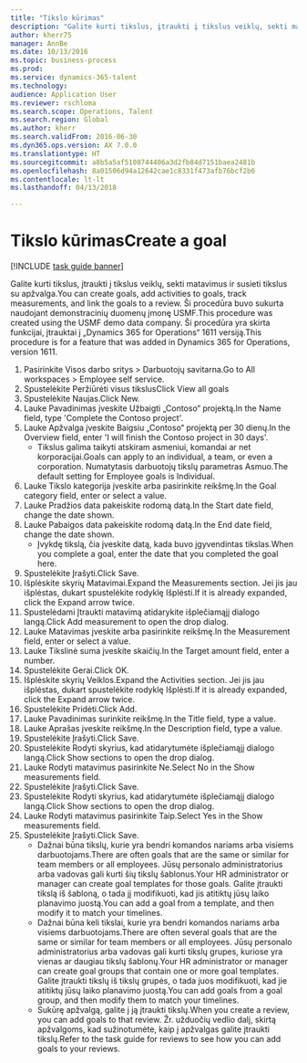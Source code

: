 ```yaml
--- 
title: "Tikslo kūrimas"
description: "Galite kurti tikslus, įtraukti į tikslus veiklų, sekti matavimus ir susieti tikslus su apžvalga."
author: kherr75
manager: AnnBe
ms.date: 10/13/2016
ms.topic: business-process
ms.prod: 
ms.service: dynamics-365-talent
ms.technology: 
audience: Application User
ms.reviewer: rschloma
ms.search.scope: Operations, Talent
ms.search.region: Global
ms.author: kherr
ms.search.validFrom: 2016-06-30
ms.dyn365.ops.version: AX 7.0.0
ms.translationtype: HT
ms.sourcegitcommit: a8b5a5af5108744406a3d2fb84d7151baea2481b
ms.openlocfilehash: 8a01506d94a12642cae1c8331f473afb76bcf2b6
ms.contentlocale: lt-lt
ms.lasthandoff: 04/13/2018

---
```

# <a name="create-a-goal"></a><span data-ttu-id="098e1-103">Tikslo kūrimas</span><span class="sxs-lookup"><span data-stu-id="098e1-103">Create a goal</span></span>

[!INCLUDE [task guide banner](../../includes/task-guide-banner.md)]

<span data-ttu-id="098e1-104">Galite kurti tikslus, įtraukti į tikslus veiklų, sekti matavimus ir susieti tikslus su apžvalga.</span><span class="sxs-lookup"><span data-stu-id="098e1-104">You can create goals, add activities to goals, track measurements, and link the goals to a review.</span></span> <span data-ttu-id="098e1-105">Ši procedūra buvo sukurta naudojant demonstracinių duomenų įmonę USMF.</span><span class="sxs-lookup"><span data-stu-id="098e1-105">This procedure was created using the USMF demo data company.</span></span> <span data-ttu-id="098e1-106">Ši procedūra yra skirta funkcijai, įtrauktai į „Dynamics 365 for Operations“ 1611 versiją.</span><span class="sxs-lookup"><span data-stu-id="098e1-106">This procedure is for a feature that was added in Dynamics 365 for Operations, version 1611.</span></span>

1. <span data-ttu-id="098e1-107">Pasirinkite Visos darbo sritys > Darbuotojų savitarna.</span><span class="sxs-lookup"><span data-stu-id="098e1-107">Go to All workspaces > Employee self service.</span></span>
2. <span data-ttu-id="098e1-108">Spustelėkite Peržiūrėti visus tikslus</span><span class="sxs-lookup"><span data-stu-id="098e1-108">Click View all goals</span></span>
3. <span data-ttu-id="098e1-109">Spustelėkite Naujas.</span><span class="sxs-lookup"><span data-stu-id="098e1-109">Click New.</span></span>
4. <span data-ttu-id="098e1-110">Lauke Pavadinimas įveskite Užbaigti „Contoso“ projektą.</span><span class="sxs-lookup"><span data-stu-id="098e1-110">In the Name field, type 'Complete the Contoso project'.</span></span>
5. <span data-ttu-id="098e1-111">Lauke Apžvalga įveskite Baigsiu „Contoso“ projektą per 30 dienų.</span><span class="sxs-lookup"><span data-stu-id="098e1-111">In the Overview field, enter 'I will finish the Contoso project in 30 days'.</span></span>
    * <span data-ttu-id="098e1-112">Tikslus galima taikyti atskiram asmeniui, komandai ar net korporacijai.</span><span class="sxs-lookup"><span data-stu-id="098e1-112">Goals can apply to an individual, a team, or even a corporation.</span></span> <span data-ttu-id="098e1-113">Numatytasis darbuotojų tikslų parametras Asmuo.</span><span class="sxs-lookup"><span data-stu-id="098e1-113">The default setting for Employee goals is Individual.</span></span>  
6. <span data-ttu-id="098e1-114">Lauke Tikslo kategorija įveskite arba pasirinkite reikšmę.</span><span class="sxs-lookup"><span data-stu-id="098e1-114">In the Goal category field, enter or select a value.</span></span>
7. <span data-ttu-id="098e1-115">Lauke Pradžios data pakeiskite rodomą datą.</span><span class="sxs-lookup"><span data-stu-id="098e1-115">In the Start date field, change the date shown.</span></span>
8. <span data-ttu-id="098e1-116">Lauke Pabaigos data pakeiskite rodomą datą.</span><span class="sxs-lookup"><span data-stu-id="098e1-116">In the End date field, change the date shown.</span></span>
    * <span data-ttu-id="098e1-117">Įvykdę tikslą, čia įveskite datą, kada buvo įgyvendintas tikslas.</span><span class="sxs-lookup"><span data-stu-id="098e1-117">When you complete a goal, enter the date that you completed the goal here.</span></span>  
9. <span data-ttu-id="098e1-118">Spustelėkite Įrašyti.</span><span class="sxs-lookup"><span data-stu-id="098e1-118">Click Save.</span></span>
10. <span data-ttu-id="098e1-119">Išplėskite skyrių Matavimai.</span><span class="sxs-lookup"><span data-stu-id="098e1-119">Expand the Measurements section.</span></span> <span data-ttu-id="098e1-120">Jei jis jau išplėstas, dukart spustelėkite rodyklę Išplėsti.</span><span class="sxs-lookup"><span data-stu-id="098e1-120">If it is already expanded, click the Expand arrow twice.</span></span>
11. <span data-ttu-id="098e1-121">Spustelėdami Įtraukti matavimą atidarykite išplečiamąjį dialogo langą.</span><span class="sxs-lookup"><span data-stu-id="098e1-121">Click Add measurement to open the drop dialog.</span></span>
12. <span data-ttu-id="098e1-122">Lauke Matavimas įveskite arba pasirinkite reikšmę.</span><span class="sxs-lookup"><span data-stu-id="098e1-122">In the Measurement field, enter or select a value.</span></span>
13. <span data-ttu-id="098e1-123">Lauke Tikslinė suma įveskite skaičių.</span><span class="sxs-lookup"><span data-stu-id="098e1-123">In the Target amount field, enter a number.</span></span>
14. <span data-ttu-id="098e1-124">Spustelėkite Gerai.</span><span class="sxs-lookup"><span data-stu-id="098e1-124">Click OK.</span></span>
15. <span data-ttu-id="098e1-125">Išplėskite skyrių Veiklos.</span><span class="sxs-lookup"><span data-stu-id="098e1-125">Expand the Activities section.</span></span> <span data-ttu-id="098e1-126">Jei jis jau išplėstas, dukart spustelėkite rodyklę Išplėsti.</span><span class="sxs-lookup"><span data-stu-id="098e1-126">If it is already expanded, click the Expand arrow twice.</span></span>
16. <span data-ttu-id="098e1-127">Spustelėkite Pridėti.</span><span class="sxs-lookup"><span data-stu-id="098e1-127">Click Add.</span></span>
17. <span data-ttu-id="098e1-128">Lauke Pavadinimas surinkite reikšmę.</span><span class="sxs-lookup"><span data-stu-id="098e1-128">In the Title field, type a value.</span></span>
18. <span data-ttu-id="098e1-129">Lauke Aprašas įveskite reikšmę.</span><span class="sxs-lookup"><span data-stu-id="098e1-129">In the Description field, type a value.</span></span>
19. <span data-ttu-id="098e1-130">Spustelėkite Įrašyti.</span><span class="sxs-lookup"><span data-stu-id="098e1-130">Click Save.</span></span>
20. <span data-ttu-id="098e1-131">Spustelėkite Rodyti skyrius, kad atidarytumėte išplečiamąjį dialogo langą.</span><span class="sxs-lookup"><span data-stu-id="098e1-131">Click Show sections to open the drop dialog.</span></span>
21. <span data-ttu-id="098e1-132">Lauke Rodyti matavimus pasirinkite Ne.</span><span class="sxs-lookup"><span data-stu-id="098e1-132">Select No in the Show measurements field.</span></span>
22. <span data-ttu-id="098e1-133">Spustelėkite Įrašyti.</span><span class="sxs-lookup"><span data-stu-id="098e1-133">Click Save.</span></span>
23. <span data-ttu-id="098e1-134">Spustelėkite Rodyti skyrius, kad atidarytumėte išplečiamąjį dialogo langą.</span><span class="sxs-lookup"><span data-stu-id="098e1-134">Click Show sections to open the drop dialog.</span></span>
24. <span data-ttu-id="098e1-135">Lauke Rodyti matavimus pasirinkite Taip.</span><span class="sxs-lookup"><span data-stu-id="098e1-135">Select Yes in the Show measurements field.</span></span>
25. <span data-ttu-id="098e1-136">Spustelėkite Įrašyti.</span><span class="sxs-lookup"><span data-stu-id="098e1-136">Click Save.</span></span>
    * <span data-ttu-id="098e1-137">Dažnai būna tikslų, kurie yra bendri komandos nariams arba visiems darbuotojams.</span><span class="sxs-lookup"><span data-stu-id="098e1-137">There are often goals that are the same or similar for team members or all employees.</span></span>     <span data-ttu-id="098e1-138">Jūsų personalo administratorius arba vadovas gali kurti šių tikslų šablonus.</span><span class="sxs-lookup"><span data-stu-id="098e1-138">Your HR administrator or manager can create goal templates for those goals.</span></span> <span data-ttu-id="098e1-139">Galite įtraukti tikslą iš šabloną, o tada jį modifikuoti, kad jis atitiktų jūsų laiko planavimo juostą.</span><span class="sxs-lookup"><span data-stu-id="098e1-139">You can add a goal from a template, and then modify it to match your timelines.</span></span>  
    * <span data-ttu-id="098e1-140">Dažnai būna keli tikslai, kurie yra bendri komandos nariams arba visiems darbuotojams.</span><span class="sxs-lookup"><span data-stu-id="098e1-140">There are often several goals that are the same or similar for team members or all employees.</span></span>     <span data-ttu-id="098e1-141">Jūsų personalo administratorius arba vadovas gali kurti tikslų grupes, kuriose yra vienas ar daugiau tikslų šablonų.</span><span class="sxs-lookup"><span data-stu-id="098e1-141">Your HR administrator or manager can create goal groups that contain one or more goal templates.</span></span> <span data-ttu-id="098e1-142">Galite įtraukti tikslų iš tikslų grupės, o tada juos modifikuoti, kad jie atitiktų jūsų laiko planavimo juostą.</span><span class="sxs-lookup"><span data-stu-id="098e1-142">You can add goals from a goal group, and then modify them to match your timelines.</span></span>  
    * <span data-ttu-id="098e1-143">Sukūrę apžvalgą, galite į ją įtraukti tikslų.</span><span class="sxs-lookup"><span data-stu-id="098e1-143">When you create a review, you can add goals to that review.</span></span> <span data-ttu-id="098e1-144">Žr. užduočių vedlio dalį, skirtą apžvalgoms, kad sužinotumėte, kaip į apžvalgas galite įtraukti tikslų.</span><span class="sxs-lookup"><span data-stu-id="098e1-144">Refer to the task guide for reviews to see how you can add goals to your reviews.</span></span>  


